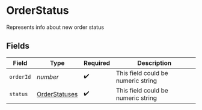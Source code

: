 # OrderStatus

Represents info about new order status


## Fields

| Field                                                 | Type                                                  | Required                                              | Description                                           |
| ----------------------------------------------------- | ----------------------------------------------------- | ----------------------------------------------------- | ----------------------------------------------------- |
| `orderId`                                             | *number*                                              | :heavy_check_mark:                                    | This field could be numeric string                    |
| `status`                                              | [OrderStatuses](../../models/shared/orderstatuses.md) | :heavy_check_mark:                                    | This field could be numeric string                    |